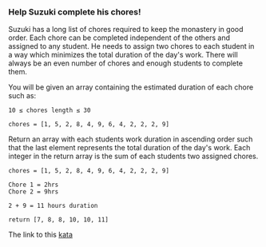 ### Help Suzuki complete his chores!

Suzuki has a long list of chores required to keep the monastery in good order. Each chore can be completed independent of the others and assigned to any student. He needs to assign two chores to each student in a way which minimizes the total duration of the day's work. There will always be an even number of chores and enough students to complete them.

You will be given an array containing the estimated duration of each chore such as:
```
10 ≤ chores length ≤ 30

chores = [1, 5, 2, 8, 4, 9, 6, 4, 2, 2, 2, 9]
```
Return an array with each students work duration in ascending order such that the last element represents the total duration of the day's work. Each integer in the return array is the sum of each students two assigned chores.
```
chores = [1, 5, 2, 8, 4, 9, 6, 4, 2, 2, 2, 9]

Chore 1 = 2hrs 
Chore 2 = 9hrs

2 + 9 = 11 hours duration

return [7, 8, 8, 10, 10, 11]
```

The link to this [kata](https://www.codewars.com/kata/help-suzuki-complete-his-chores/java)
